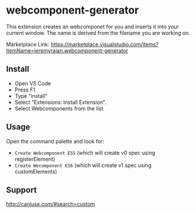 # webcomponent-generator

This extension creates an webcomponet for you and inserts it into your current window. The name is derived from the filename you are working on.

Marketplace Link: https://marketplace.visualstudio.com/items?itemName=jeremyrajan.webcomponent-generator

## Install

* Open VS Code
* Press F1
* Type "install"
* Select "Extensions: Install Extension".
* Select Webcomponents from the list

## Usage

Open the command palette and look for:

* `Create Webcomponent ES5` (which will create v0 spec using registerElement)
* `Create Wecomponent ES6` (which will create v1 spec using customElements)

## Support

http://caniuse.com/#search=custom
